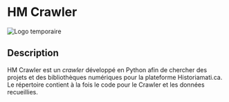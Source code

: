 # HM Crawler
![Logo temporaire](https://cdn.pixabay.com/photo/2013/07/12/13/15/octopus-146667_640_617.png)
## Description
HM Crawler est un _crawler_ développé en Python afin de chercher des projets et des bibliothèques numériques pour la plateforme Historiamati.ca. Le répertoire contient à la fois le code pour le Crawler et les données recueillies. 